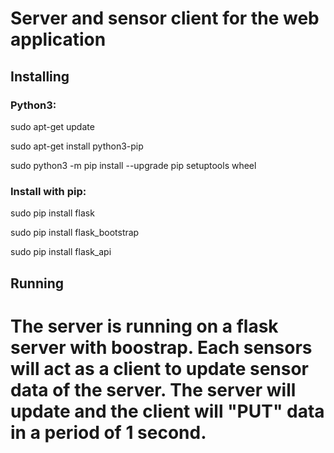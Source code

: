 Server and sensor client for the web application
================================================

Installing
----------

### Python3:

sudo apt-get update

sudo apt-get install python3-pip

sudo python3 -m pip install --upgrade pip setuptools wheel

### Install with pip:

sudo pip install flask

sudo pip install flask_bootstrap

sudo pip install flask_api

Running
-------

# The server is running on a flask server with boostrap. Each sensors will act as a client to update sensor data of the server. The server will update and the client will "PUT" data in a period of 1 second. 
